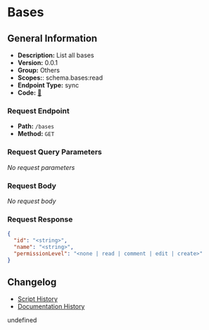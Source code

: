 # Bases

## General Information
- **Description:** List all bases
- **Version:** 0.0.1
- **Group:** Others
- **Scopes:**: schema.bases:read
- **Endpoint Type:** sync
- **Code:** [🔗](https://github.com/NangoHQ/integration-templates/tree/main/integrations/airtable/syncs/bases.ts)

### Request Endpoint

- **Path:** `/bases`
- **Method:** `GET`

### Request Query Parameters

_No request parameters_

### Request Body

_No request body_

### Request Response

```json
{
  "id": "<string>",
  "name": "<string>",
  "permissionLevel": "<none | read | comment | edit | create>"
}
```

## Changelog


- [Script History](https://github.com/NangoHQ/integration-templates/commits/main/integrations/airtable/syncs/bases.ts)
- [Documentation History](https://github.com/NangoHQ/integration-templates/commits/main/integrations/airtable/syncs/bases.md)

<!-- END  GENERATED CONTENT -->

undefined